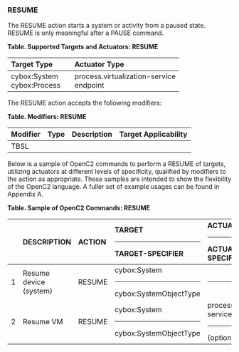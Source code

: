 ### RESUME
The RESUME action starts a system or activity from a paused state.
RESUME is only meaningful after a PAUSE command.

**Table. Supported Targets and Actuators: RESUME**

| Target Type |  | Actuator Type | 
| :--- | :--- | :--- | 
| cybox:System<br>cybox:Process |  | process.virtualization-service<br>endpoint | 

The RESUME action accepts the following modifiers:

**Table. Modifiers: RESUME**

| Modifier | Type | Description | Target Applicability | 
| :--- | :--- | :--- | :--- | 
| TBSL |  |  |  | 

Below is a sample of OpenC2 commands to perform a RESUME of targets, utilizing actuators at different levels of specificity, qualified by modifiers to the action as appropriate. These samples are intended to show the flexibility of the OpenC2 language. A fuller set of example usages can be found in Appendix A.

**Table. Sample of OpenC2 Commands: RESUME**

|  | DESCRIPTION | ACTION | TARGET<hr>TARGET-SPECIFIER | ACTUATOR<hr>ACTUATOR-SPECIFIER | MODIFIER | 
| :--- | :--- | :--- | :--- | :--- | :--- | 
| 1 | Resume device (system) | RESUME | cybox:System<hr>cybox:SystemObjectType | <hr> |  | 
| 2 | Resume VM | RESUME | cybox:System<hr>cybox:SystemObjectType | process.virtualization-service<hr>(optional) |  | 
